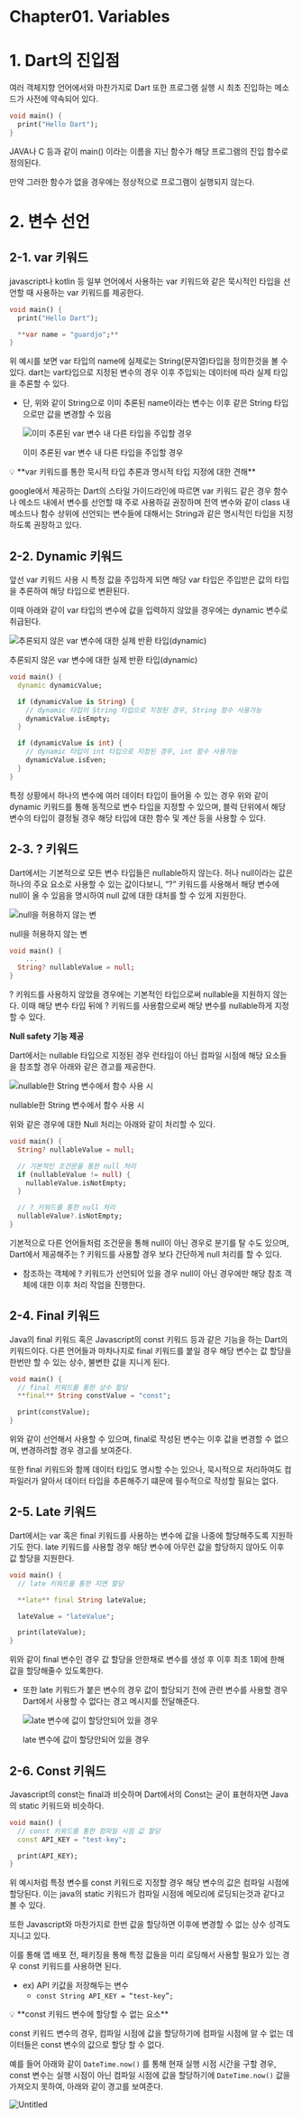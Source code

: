 # Chapter01. Variables



# 1. Dart의 진입점

여러 객체지향 언어에서와 마찬가지로 Dart 또한 프로그램 실행 시 최초 진입하는 메소드가 사전에 약속되어 있다.

```dart
void main() {
  print("Hello Dart");
}
```

JAVA나 C 등과 같이 main() 이라는 이름을 지닌 함수가 해당 프로그램의 진입 함수로 정의된다.

만약 그러한 함수가 없을 경우에는 정상적으로 프로그램이 실행되지 않는다.

# 2. 변수 선언

## 2-1. var 키워드

javascript나 kotlin 등 일부 언어에서 사용하는 var 키워드와 같은 묵시적인 타입을 선언할 때 사용하는 var 키워드를 제공한다.

```dart
void main() {
  print("Hello Dart");

  **var name = "guardjo";**
}
```

위 예시를 보면 var 타입의 name에 실제로는 String(문자열)타입을 정의한것을 볼 수 있다. dart는 var타입으로 지정된 변수의 경우 이후 주입되는 데이터에 따라 실제 타입을 추론할 수 있다.

- 단, 위와 같이 String으로 이미 추론된 name이라는 변수는 이후 같은 String 타입으로만 값을 변경할 수 있음
    
    ![이미 추론된 var 변수 내 다른 타입을 주입할 경우](images/chapter01/Untitled.png)
    
    이미 추론된 var 변수 내 다른 타입을 주입할 경우
    

<aside>
💡 **var 키워드를 통한 묵시적 타입 추론과 명시적 타입 지정에 대한 견해**

google에서 제공하는 Dart의 스타일 가이드라인에 따르면 var 키워드 같은 경우 함수나 메소드 내에서 변수를 선언할 때 주로 사용하길 권장하며 전역 변수와 같이 class 내 메소드나 함수 상위에 선언되는 변수들에 대해서는 String과 같은 명시적인 타입을 지정하도록 권장하고 있다.

</aside>

## 2-2. Dynamic 키워드

앞선 var 키워드 사용 시 특정 값을 주입하게 되면 해당 var 타입은 주입받은 값의 타입을 추론하여 해당 타입으로 변환된다.

이때 아래와 같이 var 타입의 변수에 값을 입력하지 않았을 경우에는 dynamic 변수로 취급된다.

![추론되지 않은 var 변수에 대한 실제 반환 타입(dynamic)](images/chapter01/Untitled%201.png)

추론되지 않은 var 변수에 대한 실제 반환 타입(dynamic)

```dart
void main() {
  dynamic dynamicValue;

  if (dynamicValue is String) {
    // dynamic 타입이 String 타입으로 지정된 경우, String 함수 사용가능
    dynamicValue.isEmpty;
  }

  if (dynamicValue is int) {
    // dynamic 타입이 int 타입으로 지정된 경우, int 함수 사용가능
    dynamicValue.isEven;
  }
}
```

특정 상황에서 하나의 변수에 여러 데이터 타입이 들어올 수 있는 경우 위와 같이 dynamic 키워드를 통해 동적으로 변수 타입을 지정할 수 있으며, 블럭 단위에서 해당 변수의 타입이 결정될 경우 해당 타입에 대한 함수 및 계산 등을 사용할 수 있다.

## 2-3. ? 키워드

Dart에서는 기본적으로 모든 변수 타입들은 nullable하지 않는다. 허나 null이라는 값은 하나의 주요 요소로 사용할 수 있는 값이다보니, “?” 키워드를 사용해서 해당 변수에 null이 올 수 있음을 명시하여 null 값에 대한 대처를 할 수 있게 지원한다.

![null을 허용하지 않는 변](images/chapter01/Untitled%202.png)

null을 허용하지 않는 변

```dart
void main() {
	...
  String? nullableValue = null;
}
```

? 키워드를 사용하지 않았을 경우에는 기본적인 타입으로써 nullable을 지원하지 않는다. 이때 해당 변수 타입 뒤에 ? 키워드를 사용함으로써 해당 변수를 nullable하게 지정할 수 있다.

**Null safety 기능 제공**

Dart에서는 nullable 타입으로 지정된 경우 런타임이 아닌 컴파일 시점에 해당 요소들을 참조할 경우  아래와 같은 경고를 제공한다.

![nullable한 String 변수에서 함수 사용 시](images/chapter01/Untitled%203.png)

nullable한 String 변수에서 함수 사용 시

위와 같은 경우에 대한 Null 처리는 아래와 같이 처리할 수 있다.

```dart
void main() {
  String? nullableValue = null;

  // 기본적인 조건문을 통한 null 처리
  if (nullableValue != null) {
    nullableValue.isNotEmpty;
  }

  // ? 키워드를 통한 null 처리
  nullableValue?.isNotEmpty;
}
```

기본적으로 다른 언어들처럼 조건문을 통해 null이 아닌 경우로 분기를 탈 수도 있으며, Dart에서 제공해주는 ? 키워드를 사용할 경우 보다 간단하게 null 처리를 할 수 있다.

- 참조하는 객체에 ? 키워드가 선언되어 있을 경우 null이 아닌 경우에만 해당 참조 객체에 대한 이후 처리 작업을 진행한다.

## 2-4. Final 키워드

Java의 final 키워드 혹은 Javascript의 const 키워드 등과 같은 기능을 하는 Dart의 키워드이다. 다른 언어들과 마차나지로 final 키워드를 붙일 경우 해당 변수는 값 할당을 한번만 할 수 있는 상수, 불변한 값을 지니게 된다.

```dart
void main() {
  // final 키워드를 통한 상수 할당
  **final** String constValue = "const";

  print(constValue);
}
```

위와 같이 선언해서 사용할 수 있으며, final로 작성된 변수는 이후 값을 변경할 수 없으며, 변경하려할 경우 경고를 보여준다.

또한 final 키워드와 함께 데이터 타입도 명시할 수는 있으나, 묵시적으로 처리하여도 컴파일러가 알아서 데이터 타입을 추론해주기 떄문에 필수적으로 작성할 필요는 없다.

## 2-5. Late 키워드

Dart에서는 var 혹은 final 키워드를 사용하는 변수에 값을 나중에 할당해주도록 지원하기도 한다. late 키워드를 사용할 경우 해당 변수에 아무런 값을 할당하지 않아도 이후 값 할당을 지원한다. 

```dart
void main() {
  // late 키워드를 통한 지연 할당

  **late** final String lateValue;

  lateValue = "lateValue";

  print(lateValue);
}
```

위와 같이 final 변수인 경우 값 할당을 안한채로 변수를 생성 후 이후 최초 1회에 한해 값을 할당해줄수 있도록한다.

- 또한 late 키워드가 붙은 변수의 경우 값이 할당되기 전에 관련 변수를 사용할 경우 Dart에서 사용할 수 없다는 경고 메시지를 전달해준다.
    
    ![late 변수에 값이 할당안되어 있을 경우](images/chapter01/Untitled%204.png)
    
    late 변수에 값이 할당안되어 있을 경우
    

## 2-6. Const 키워드

Javascript의 const는 final과 비슷하며 Dart에서의 Const는 굳이 표현하자면 Java의 static 키워드와 비슷하다.

```dart
void main() {
  // const 키워드를 통한 컴파일 시점 값 할당
  const API_KEY = "test-key";

  print(API_KEY);
}
```

위 예시처럼 특정 변수를 const 키워드로 지정할 경우 해당 변수의 값은 컴파일 시점에 할당된다. 이는 java의 static 키워드가 컴파일 시점에 메모리에 로딩되는것과 같다고 볼 수 있다.

또한 Javascript와 마찬가지로 한번 값을 할당하면 이후에 변경할 수 없는 상수 성격도 지니고 있다.

이를 통해 앱 배포 전, 패키징을 통해 특정 값들을 미리 로딩해서 사용할 필요가 있는 경우 const 키워드를 사용하면 된다.

- ex) API 키값을 저장해두는 변수
    - `const String API_KEY = “test-key”;`

<aside>
💡 **const 키워드 변수에 할당할 수 없는 요소**

const 키워드 변수의 경우, 컴파일 시점에 값을 할당하기에 컴파일 시점에 알 수 없는 데이터들은 const 변수의 값으로 할당 할 수 없다.

예를 들어 아래와 같이 `DateTime.now()` 를 통해 현재 실행 시점 시간을 구할 경우, const 변수는 실행 시점이 아닌 컴파일 시점에 값을 할당하기에 `DateTime.now()` 값을 가져오지 못하여, 아래와 같이 경고를 보여준다.

![Untitled](images/chapter01/Untitled%205.png)

</aside>
